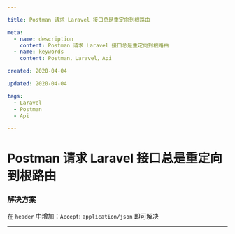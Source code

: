 ```yaml
---

title: Postman 请求 Laravel 接口总是重定向到根路由

meta:
  - name: description
    content: Postman 请求 Laravel 接口总是重定向到根路由
  - name: keywords
    content: Postman，Laravel，Api

created: 2020-04-04

updated: 2020-04-04

tags:
  - Laravel
  - Postman
  - Api

---
```


# Postman 请求 Laravel 接口总是重定向到根路由

### 解决方案
在 `header` 中增加：`Accept`: `application/json` 即可解决

---
